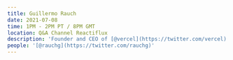 ```yaml
---
title: Guillermo Rauch
date: 2021-07-08
time: 1PM - 2PM PT / 8PM GMT
location: Q&A Channel Reactiflux
description: 'Founder and CEO of [@vercel](https://twitter.com/vercel)'
people: '[@rauchg](https://twitter.com/rauchg)'
---
```

